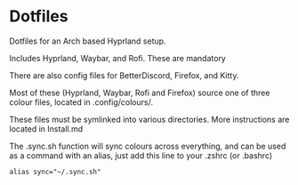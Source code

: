 # Dotfiles
Dotfiles for an Arch based Hyprland setup.

Includes Hyprland, Waybar, and Rofi. These are mandatory

There are also config files for BetterDiscord, Firefox, and Kitty.


Most of these (Hyprland, Waybar, Rofi and Firefox) source one of three colour files, located in .config/colours/.

These files must be symlinked into various directories. More instructions are located in Install.md

The .sync.sh function will sync colours across everything, and can be used as a command with an alias, just add this line to your .zshrc (or .bashrc)

`alias sync="~/.sync.sh"`
